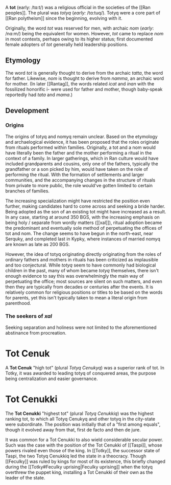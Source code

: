 A **tot** (early: /tɑ:t/) was a religious official in the societies of the [[Ran peoples]]. The plural was *totyq* (*early:* /tɑ:tuq/). Totyq were a core part of [[Ran polytheism]] since the beginning, evolving with it. 

Originally, the word *tot* was reserved for men, with archaic *nom* (*early*: /nɑ:m/) being the equivalent for women. However, *tot* came to replace *nom* in most contexts, perhaps owing to its higher status; first documented female adopters of *tot* generally held leadership positions.
## Etymology
The word *tot* is generally thought to derive from the archaic *tatta*, the word for father. Likewise, *nom* is thought to derive from *namma*, an archaic word for mother. (In later [[Rantag]], the words related *icat* and *inan* with the fossilized honorific i- were used for father and mother, though baby-speak reportedly had *tata* and *mama*.) 
## Development
### Origins 
The origins of totyq and nomyq remain unclear. Based on the etymology and archaelogical evidence, it has been proposed that the roles originate from rituals performed within families. Originally, a tot and a nom would have literally been the father and the mother performing a ritual in the context of a family. In larger gatherings, which in Ran culture would have included grandparents and cousins, only one of the fathers, typically the grandfather or a son picked by him, would have taken on the role of performing the ritual. With the formation of settlements and larger communities, and the accompanying changes in the structure of rituals from private to more public, the role would've gotten limited to certain branches of families. 

The increasing specialization might have restricted the position even further, making candidates hard to come across and seeking a bride harder. Being adopted as the son of an existing tot might have increased as a result. In any case, starting at around 350 BGS, with the increasing emphasis on being holy / separate from wordly matters ([[xal]]), ritual adoption became the predominant and eventually sole method of perpetuating the offices of tot and nom. The change seems to have begun in the north-east, near Serquky, and completed last in Kypky, where instances of married nomyq are known as late as 200 BGS. 

However, the idea of totyq originating directly originating from the roles of ordinary fathers and mothers in rituals has been criticized as implausible and too conjectural. While *totyq* seem to have commonly had biological children in the past, many of whom became *totyq* themselves, there isn't enough evidence to say this was overwhelmingly the main way of perpetuating the office; most sources are silent on such matters, and even then they are typically from decades or centuries after the events. It is relatively common for religious positions or titles to be based on the words for parents, yet this isn't typically taken to mean a literal origin from parenthood. 

### The seekers of *xal*
Seeking separation and holiness were not limited to the aforementioned abstinance from procreation. 

# Tot Cenuk
A **Tot Cenuk** "high tot" (plural *Totyq Cenukyq*) was a superior rank of tot. In Totky, it was awarded to leading totyq of conquered areas, the purpose being centralization and easier governance.
# Tot Cenukki
The **Tot Cenukki** "highest tot" (plural *Totyq Cenukkiq*) was the highest ranking tot, to which all Totyq Cenukyq and other totyq in the city-state were subordinate. The position was initially that of a "first among equals", though it evolved away from that, first de facto and then de jure. 

It was common for a Tot Cenukki to also wield considerable secular power. Such was the case with the position of the Tot Cenukki of [[Taspi]], whose powers rivaled even those of the king. In [[Totky]], the successor state of Taspi, the two Totyq Cenukkiq led the state in a theocracy. Though [[Feculky]] was ruled by kings for most of its existence, this briefly changed during the [[Totky#Feculky uprising|Feculky uprising]] when the totyq overthrew the puppet king, installing a Tot Cenukki of their own as the leader of the state. 